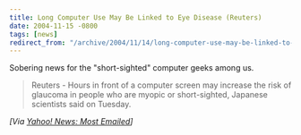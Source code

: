 ```yaml
---
title: Long Computer Use May Be Linked to Eye Disease (Reuters)
date: 2004-11-15 -0800
tags: [news]
redirect_from: "/archive/2004/11/14/long-computer-use-may-be-linked-to-eye-disease-reuters.aspx/"
---
```


Sobering news for the "short-sighted" computer geeks among us.

> Reuters - Hours in front of a computer screen may increase the risk of
> glaucoma in people who are myopic or short-sighted, Japanese
> scientists said on Tuesday.

*[Via [Yahoo! News: Most
Emailed](http://us.rd.yahoo.com/dailynews/rss/mostemailed/*http://story.news.yahoo.com/news?tmpl=story2&u=/nm/health_glaucoma_dc)]*

